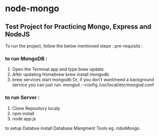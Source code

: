 # node-mongo

## Test Project for Practicing Mongo, Express and NodeJS

To run the project, follow the below mentioned steps :
pre-requisits :
### to run MongoDB :
1. Open the Terminal app and type brew update.
2. After updating Homebrew brew install mongodb
3. brew services start mongodb
   Or, if you don't want/need a background service you can just run:
   mongod --config /usr/local/etc/mongod.conf

### to run Server :
1. Clone Repository localy
2. npm install
3. node app.js

to setup Databse install Database Mangment Tools eg. roboMongo.
